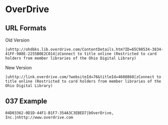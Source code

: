 OverDrive
================================

## URL Formats
Old Version
```
|uhttp://ohdbks.lib.overdrive.com/ContentDetails.htm?ID=65C98534-3834-41FF-988E-2255B0E2C014|zConnect to title online (Restricted to card holders from member libraries of the Ohio Digital Library)
```
New Version
```
|uhttp://link.overdrive.com/?websiteId=76&titleId=4608860|zConnect to title online (Restricted to card holders from member libraries of the Ohio Digital Library) 
```

## 037 Example
```angular2html
04D03362-0D1D-44F1-B1F7-354A3C3EBED7|bOverDrive, Inc.|nhttp://www.overdrive.com
```
